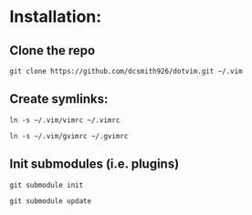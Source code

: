 # Installation:

## Clone the repo

`git clone https://github.com/dcsmith926/dotvim.git ~/.vim`

## Create symlinks:

`ln -s ~/.vim/vimrc ~/.vimrc`

`ln -s ~/.vim/gvimrc ~/.gvimrc`

## Init submodules (i.e. plugins)

`git submodule init`

`git submodule update`
